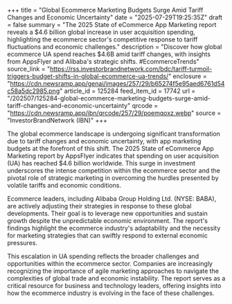 +++
title = "Global Ecommerce Marketing Budgets Surge Amid Tariff Changes and Economic Uncertainty"
date = "2025-07-29T19:25:35Z"
draft = false
summary = "The 2025 State of eCommerce App Marketing report reveals a $4.6 billion global increase in user acquisition spending, highlighting the ecommerce sector's competitive response to tariff fluctuations and economic challenges."
description = "Discover how global ecommerce UA spend reaches $4.6B amid tariff changes, with insights from AppsFlyer and Alibaba's strategic shifts. #EcommerceTrends"
source_link = "https://rss.investorbrandnetwork.com/bdc/tariff-turmoil-triggers-budget-shifts-in-global-ecommerce-ua-trends/"
enclosure = "https://cdn.newsramp.app/genai/images/257/29/b65274f5e95aed6761d54c58a5dc2985.png"
article_id = 125284
feed_item_id = 17742
url = "/202507/125284-global-ecommerce-marketing-budgets-surge-amid-tariff-changes-and-economic-uncertainty"
qrcode = "https://cdn.newsramp.app/ibn/qrcode/257/29/poemqoxz.webp"
source = "InvestorBrandNetwork (IBN)"
+++

<p>The global ecommerce landscape is undergoing significant transformation due to tariff changes and economic uncertainty, with app marketing budgets at the forefront of this shift. The 2025 State of eCommerce App Marketing report by AppsFlyer indicates that spending on user acquisition (UA) has reached $4.6 billion worldwide. This surge in investment underscores the intense competition within the ecommerce sector and the pivotal role of strategic marketing in overcoming the hurdles presented by volatile tariffs and economic conditions.</p><p>Ecommerce leaders, including Alibaba Group Holding Ltd. (NYSE: BABA), are actively adjusting their strategies in response to these global developments. Their goal is to leverage new opportunities and sustain growth despite the unpredictable economic environment. The report's findings highlight the ecommerce industry's adaptability and the necessity for marketing strategies that can swiftly respond to external economic pressures.</p><p>This escalation in UA spending reflects the broader challenges and opportunities within the ecommerce sector. Companies are increasingly recognizing the importance of agile marketing approaches to navigate the complexities of global trade and economic instability. The report serves as a critical resource for business and technology leaders, offering insights into how the ecommerce industry is evolving in the face of these challenges.</p>